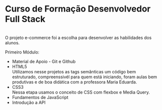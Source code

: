 # Curso de Formação Desenvolvedor Full Stack
<br>
 O projeto e-commerce foi a escolha para desenvolver as habilidades dos alunos.
 
 Primeiro Módulo:
 <ul type="I">
  <li>Material de Apoio - Git e Github</li>
  <li>HTML5</li>
  Utilizamos nesse projetos as tags semânticas um código bem estruturado, compreenssivél para quem está iniciando, foram aulas bem produtivas e de boa didática com a professora Maria Eduarda.
  <li>CSS3</li>
  Nessa etapa usamos o conceito de CSS com flexbox e Media Query.  
  <li>Fundamentos de JavaScript</li>
  <li>Introdução a API</li>
 <ul>
 
